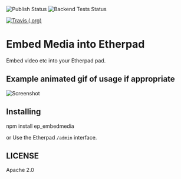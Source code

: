 ![Publish Status](https://github.com/ether/ep_embedmedia/workflows/Node.js%20Package/badge.svg) ![Backend Tests Status](https://github.com/ether/ep_embedmedia/workflows/Backend%20tests/badge.svg)

[![Travis (.org)](https://api.travis-ci.org/JohnMcLear/ep_embedmedia.git.svg?branch=develop)](https://travis-ci.org/github/JohnMcLear/ep_embedmedia.git)

# Embed Media into Etherpad
Embed video etc into your Etherpad pad.

## Example animated gif of usage if appropriate
![Screenshot](https://user-images.githubusercontent.com/220864/99982432-74a73880-2da2-11eb-826c-cf59548c1d98.PNG)

## Installing
npm install ep_embedmedia

or Use the Etherpad ``/admin`` interface.

## LICENSE
Apache 2.0
